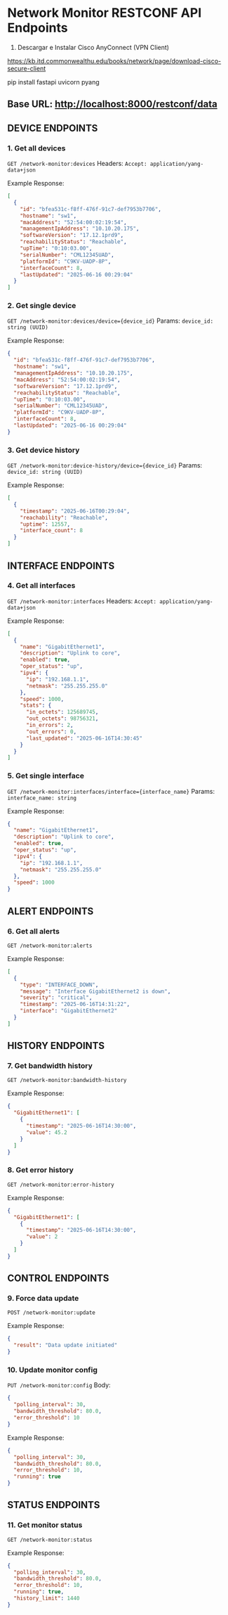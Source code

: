 # Network Monitor RESTCONF API Endpoints

1. Descargar e Instalar Cisco AnyConnect (VPN Client)

https://kb.itd.commonwealthu.edu/books/network/page/download-cisco-secure-client

pip install fastapi uvicorn pyang

## Base URL: <http://localhost:8000/restconf/data>

## DEVICE ENDPOINTS

### 1. Get all devices

`GET /network-monitor:devices`
Headers:
`Accept: application/yang-data+json`

Example Response:

```json
[
  {
    "id": "bfea531c-f8ff-476f-91c7-def7953b7706",
    "hostname": "sw1",
    "macAddress": "52:54:00:02:19:54",
    "managementIpAddress": "10.10.20.175",
    "softwareVersion": "17.12.1prd9",
    "reachabilityStatus": "Reachable",
    "upTime": "0:10:03.00",
    "serialNumber": "CML12345UAD",
    "platformId": "C9KV-UADP-8P",
    "interfaceCount": 8,
    "lastUpdated": "2025-06-16 00:29:04"
  }
]
```

### 2. Get single device

`GET /network-monitor:devices/device={device_id}`
Params:
`device_id: string (UUID)`

Example Response:

```json
{
  "id": "bfea531c-f8ff-476f-91c7-def7953b7706",
  "hostname": "sw1",
  "managementIpAddress": "10.10.20.175",
  "macAddress": "52:54:00:02:19:54",
  "softwareVersion": "17.12.1prd9",
  "reachabilityStatus": "Reachable",
  "upTime": "0:10:03.00",
  "serialNumber": "CML12345UAD",
  "platformId": "C9KV-UADP-8P",
  "interfaceCount": 8,
  "lastUpdated": "2025-06-16 00:29:04"
}
```

### 3. Get device history

`GET /network-monitor:device-history/device={device_id}`
Params:
`device_id: string (UUID)`

Example Response:

```json
[
  {
    "timestamp": "2025-06-16T00:29:04",
    "reachability": "Reachable",
    "uptime": 12557,
    "interface_count": 8
  }
]
```

## INTERFACE ENDPOINTS

### 4. Get all interfaces

`GET /network-monitor:interfaces`
Headers:
`Accept: application/yang-data+json`

Example Response:

```json
[
  {
    "name": "GigabitEthernet1",
    "description": "Uplink to core",
    "enabled": true,
    "oper_status": "up",
    "ipv4": {
      "ip": "192.168.1.1",
      "netmask": "255.255.255.0"
    },
    "speed": 1000,
    "stats": {
      "in_octets": 125689745,
      "out_octets": 98756321,
      "in_errors": 2,
      "out_errors": 0,
      "last_updated": "2025-06-16T14:30:45"
    }
  }
]
```

### 5. Get single interface

`GET /network-monitor:interfaces/interface={interface_name}`
Params:
`interface_name: string`

Example Response:

```json
{
  "name": "GigabitEthernet1",
  "description": "Uplink to core",
  "enabled": true,
  "oper_status": "up",
  "ipv4": {
    "ip": "192.168.1.1",
    "netmask": "255.255.255.0"
  },
  "speed": 1000
}
```

## ALERT ENDPOINTS

### 6. Get all alerts

`GET /network-monitor:alerts`

Example Response:

```json
[
  {
    "type": "INTERFACE_DOWN",
    "message": "Interface GigabitEthernet2 is down",
    "severity": "critical",
    "timestamp": "2025-06-16T14:31:22",
    "interface": "GigabitEthernet2"
  }
]
```

## HISTORY ENDPOINTS

### 7. Get bandwidth history

`GET /network-monitor:bandwidth-history`

Example Response:

```json
{
  "GigabitEthernet1": [
    {
      "timestamp": "2025-06-16T14:30:00",
      "value": 45.2
    }
  ]
}
```

### 8. Get error history

`GET /network-monitor:error-history`

Example Response:

```json
{
  "GigabitEthernet1": [
    {
      "timestamp": "2025-06-16T14:30:00",
      "value": 2
    }
  ]
}
```

## CONTROL ENDPOINTS

### 9. Force data update

`POST /network-monitor:update`

Example Response:

```json
{
  "result": "Data update initiated"
}
```

### 10. Update monitor config

`PUT /network-monitor:config`
Body:

```json
{
  "polling_interval": 30,
  "bandwidth_threshold": 80.0,
  "error_threshold": 10
}
```

Example Response:

```json
{
  "polling_interval": 30,
  "bandwidth_threshold": 80.0,
  "error_threshold": 10,
  "running": true
}
```

## STATUS ENDPOINTS

### 11. Get monitor status

`GET /network-monitor:status`

Example Response:

```json
{
  "polling_interval": 30,
  "bandwidth_threshold": 80.0,
  "error_threshold": 10,
  "running": true,
  "history_limit": 1440
}
```
